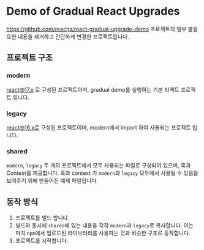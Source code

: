 # Demo of Gradual React Upgrades

https://github.com/reactjs/react-gradual-upgrade-demo 프로젝트의 일부 불필요한 내용을 제거하고 간단하게 변경한 프로젝트입니다.

## 프로젝트 구조

### modern

react@17.x 로 구성된 프로젝트이며, gradual demo를 실행하는 기본 리액트 프로젝트 입니다.

### legacy

react@16.x로 구성된 프로젝트이며, modern에서 import 하여 사용되는 프로젝트 입니다.

### shared

`modern`, `legacy` 두 개의 프로젝트에서 모두 사용되는 파일로 구성되어 있으며, 훅과 Context를 제공합니다. 훅과 context 가 `modern`과 `legacy` 모두에서 사용될 수 있음을 보여주기 위해 만들어진 예제 파일입니다.

## 동작 방식

1. 프로젝트를 빌드 합니다.
2. 빌드와 동시에 `shared`에 있는 내용을 각각 `modern`과 `legacy`로 복사합니다. 이는 마치 `npm`에서 업로드된 라이브러리를 사용하는 것과 비슷한 구조로 동작합니다.
3. 프로젝트를 시작합니다.